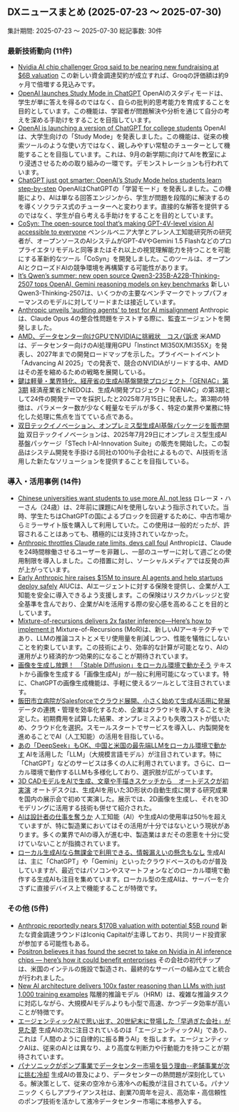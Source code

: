 ## DXニュースまとめ (2025-07-23 〜 2025-07-30)
集計期間: 2025-07-23 〜 2025-07-30
総記事数: 30件

### 最新技術動向 (11件)
- [Nvidia AI chip challenger Groq said to be nearing new fundraising at $6B valuation](https://techcrunch.com/2025/07/29/nvidia-ai-chip-challenger-groq-said-to-be-nearing-new-fundraising-at-6b-valuation/)
  この新しい資金調達契約が成立すれば、Groqの評価額は約9ヶ月で倍増する見込みです。
- [OpenAI launches Study Mode in ChatGPT](https://techcrunch.com/2025/07/29/openai-launches-study-mode-in-chatgpt/)
  OpenAIのスタディモードは、学生が単に答えを得るのではなく、自らの批判的思考能力を育成することを目的としています。この機能は、学習者が問題解決や分析を通じて自分の考えを深める手助けをすることを目指しています。
- [OpenAI is launching a version of ChatGPT for college students](https://www.technologyreview.com/2025/07/29/1120801/openai-is-launching-a-version-of-chatgpt-for-college-students/)
  OpenAIは、大学生向けの「Study Mode」を発表しました。この機能は、従来の検索ツールのような使い方ではなく、親しみやすい常駐のチューターとして機能することを目指しています。これは、9月の新学期に向けてAIを教室により浸透させるための取り組みの一環です。デモンストレーションも行われています。
- [ChatGPT just got smarter: OpenAI’s Study Mode helps students learn step-by-step](https://venturebeat.com/ai/chatgpt-just-got-smarter-openais-study-mode-helps-students-learn-step-by-step/)
  OpenAIはChatGPTの「学習モード」を発表しました。この機能により、AIは単なる回答エンジンから、学生が問題を段階的に解決するのを導くソクラテス式のチューターへと変わります。直接的な解答を提供するのではなく、学生が自ら考える手助けをすることを目的としています。
- [CoSyn: The open-source tool that’s making GPT-4V-level vision AI accessible to everyone](https://venturebeat.com/business/cosyn-the-open-source-tool-thats-making-gpt-4v-level-vision-ai-accessible-to-everyone/)
  ペンシルベニア大学とアレン人工知能研究所の研究者が、オープンソースのAIシステムがGPT-4VやGemini 1.5 Flashなどのプロプライエタリモデルと同等またはそれ以上の視覚理解能力を持つことを可能にする革新的なツール「CoSyn」を開発しました。このツールは、オープンAIとクローズドAIの競争環境を再構築する可能性があります。
- [It’s Qwen’s summer: new open source Qwen3-235B-A22B-Thinking-2507 tops OpenAI, Gemini reasoning models on key benchmarks](https://venturebeat.com/ai/its-qwens-summer-new-open-source-qwen3-235b-a22b-thinking-2507-tops-openai-gemini-reasoning-models-on-key-benchmarks/)
  新しいQwen3-Thinking-2507は、いくつかの主要なベンチマークでトップパフォーマンスのモデルに対してリードまたは接近しています。
- [Anthropic unveils ‘auditing agents’ to test for AI misalignment](https://venturebeat.com/ai/anthropic-unveils-auditing-agents-to-test-for-ai-misalignment/)
  Anthropicは、Claude Opus 4の整合性問題をテストする際に、監査エージェントを開発しました。
- [AMD、データセンター向けGPUでNVIDIAに挑戦状　コスパ訴求](https://xtech.nikkei.com/atcl/nxt/column/18/00001/10905/)
  米AMDは、データセンター向けのAI処理用GPU「Instinct MI350X/MI355X」を発表し、2027年までの開発ロードマップを示した。プライベートイベント「Advancing AI 2025」での発表で、競合のNVIDIAがリードする中、AMDはその差を縮めるための戦略を展開している。
- [鍵は軽量・業界特化、経産省の生成AI基盤開発プロジェクト「GENIAC」第3期](https://xtech.nikkei.com/atcl/nxt/column/18/00001/10950/)
  経済産業省とNEDOは、生成AI開発プロジェクト「GENIAC」の第3期として24件の開発テーマを採択したと2025年7月15日に発表した。第3期の特徴は、パラメーター数が少なく軽量なモデルが多く、特定の業界や業務に特化した処理に焦点を当てている点である。
- [双日テックイノベーション、オンプレミス型生成AI基盤パッケージを販売開始](https://xtech.nikkei.com/atcl/nxt/news/24/02714/)
  双日テックイノベーションは、2025年7月29日にオンプレミス型生成AI基盤パッケージ「STech I-AI-Innovation Suite」の販売を開始した。この製品はシステム開発を手掛ける同社の100％子会社によるもので、AI技術を活用した新たなソリューションを提供することを目指している。

### 導入・活用事例 (14件)
- [Chinese universities want students to use more AI, not less](https://www.technologyreview.com/2025/07/28/1120747/chinese-universities-ai-use/)
  ロレーヌ・ハーさん（24歳）は、2年前に課題にAIを使用しないよう指示されていた。当時、学生たちはChatGPTの国によるブロックを回避するために、中古市場からミラーサイト版を購入して利用していた。この使用は一般的だったが、許容されることはあっても、積極的には支持されていなかった。
- [Anthropic throttles Claude rate limits, devs call foul](https://venturebeat.com/ai/anthropic-throttles-claude-rate-limits-devs-call-foul/)
  Anthropicは、Claudeを24時間稼働させるユーザーを非難し、一部のユーザーに対して週ごとの使用制限を導入しました。この措置に対し、ソーシャルメディアでは反発の声が上がっています。
- [Early Anthropic hire raises $15M to insure AI agents and help startups deploy safely](https://venturebeat.com/ai/former-anthropic-exec-raises-15m-to-insure-ai-agents-and-help-startups-deploy-safely/)
  AIUCは、AIエージェントに対する保険を提供し、企業が人工知能を安全に導入できるよう支援します。この保険はリスクカバレッジと安全基準を含んでおり、企業がAIを活用する際の安心感を高めることを目的としています。
- [Mixture-of-recursions delivers 2x faster inference—Here’s how to implement it](https://venturebeat.com/ai/mixture-of-recursions-delivers-2x-faster-inference-heres-how-to-implement-it/)
  Mixture-of-Recursions (MoR)は、新しいAIアーキテクチャであり、LLMの推論コストとメモリ使用量を削減しつつ、性能を犠牲にしないことを約束しています。この技術により、効率的な計算が可能となり、AIの運用がより経済的かつ効果的になることが期待されています。
- [画像を生成し放題！　「Stable Diffusion」をローカル環境で動かそう](https://xtech.nikkei.com/atcl/nxt/column/18/03243/062600003/)
  テキストから画像を生成する「画像生成AI」が一般に利用可能になっています。特に、ChatGPTの画像生成機能は、手軽に使えるツールとして注目されています。
- [飯田市立病院がSalesforceでクラウド展開、小さく始めて生成AI活用に発展](https://xtech.nikkei.com/atcl/nxt/column/18/00678/071400160/)
  データの連携・管理を効率化するため、企業はクラウドを導入することを決定した。初期費用を試算した結果、オンプレミスよりも失敗コストが低いため、クラウド化を選択。スモールスタートでサービスを導入し、内製開発を進めることでAI（人工知能）の活用を目指している。
- [あの「DeepSeek」もOK、中国と米国の最先端LLMをローカル環境で動かす](https://xtech.nikkei.com/atcl/nxt/column/18/03243/062600002/)
  AIを活用した「LLM」（大規模言語モデル）が注目されています。特に「ChatGPT」などのサービスは多くの人に利用されています。さらに、ローカル環境で動作するLLMも多様化しており、選択肢が広がっています。
- [3D CADモデルをAIで生成、文章や手描きスケッチから　オートデスクが初実演](https://xtech.nikkei.com/atcl/nxt/column/18/00001/10925/)
  オートデスクは、生成AIを用いた3D形状の自動生成に関する研究成果を国内の展示会で初めて実演した。展示では、2D画像を生成し、それを3Dモデリングに活用する技術も併せて紹介された。
- [AIは設計者の仕事を奪うか](https://xtech.nikkei.com/atcl/nxt/column/18/01187/00073/)
  人工知能（AI）や生成AIの使用率は50％を超えていますが、特に製造業においてはその活用が十分ではないという現状があります。多くの業界でAIの導入が進む中、製造業はまだその恩恵を十分に受けていないことが指摘されています。
- [ローカル生成AIなら無課金で利用できる、情報漏えいの懸念もなし](https://xtech.nikkei.com/atcl/nxt/column/18/03243/062600001/)
  生成AIは、主に「ChatGPT」や「Gemini」といったクラウドベースのものが普及していますが、最近ではパソコンやスマートフォンなどのローカル環境で動作する生成AIも注目を集めています。ローカル型の生成AIは、サーバーを介さずに直接デバイス上で機能することが特徴です。

### その他 (5件)
- [Anthropic reportedly nears $170B valuation with potential $5B round](https://techcrunch.com/2025/07/29/anthropic-reportedly-nears-170b-valuation-with-potential-5b-round/)
  新たな資金調達ラウンドはIconiq Capitalが主導しており、共同リード投資家が参加する可能性もある。
- [Positron believes it has found the secret to take on Nvidia in AI inference chips — here’s how it could benefit enterprises](https://venturebeat.com/ai/positron-believes-it-has-found-the-secret-to-take-on-nvidia-in-ai-inference-chips-heres-how-it-could-benefit-enterprises/)
  その会社の初代チップは、米国のインテルの施設で製造され、最終的なサーバーの組み立てと統合が行われました。
- [New AI architecture delivers 100x faster reasoning than LLMs with just 1,000 training examples](https://venturebeat.com/ai/new-ai-architecture-delivers-100x-faster-reasoning-than-llms-with-just-1000-training-examples/)
  階層的推論モデル（HRM）は、複雑な推論タスクに対応しながら、大規模AIモデルよりも小型で高速、かつデータ効率が高いことが特徴です。
- [エージェンティックAIで思い出す、20世紀末に登場した「早過ぎた会社」が見た夢](https://xtech.nikkei.com/atcl/nxt/column/18/02598/071600023/)
  生成AIの次に注目されているのは「エージェンティックAI」であり、これは「人間のように自律的に振る舞うAI」を指します。エージェンティックAIは、従来のAIとは異なり、より高度な判断力や行動能力を持つことが期待されています。
- [パナソニックがポンプ事業でデータセンター市場を狙う理由--老舗事業が次に挑む冷却](https://japan.zdnet.com/article/35235496/)
  生成AIの普及により、データセンターの熱問題が深刻化している。解決策として、従来の空冷から液冷への転換が注目されている。パナソニック くらしアプライアンス社は、創業70周年を迎え、高効率・高信頼性のポンプ技術を活かして液冷データセンター市場に本格参入する。